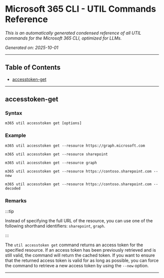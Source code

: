 <!-- DISCLAIMER: All secrets, passwords, and sensitive values in this document are examples only and not real credentials. -->
# Microsoft 365 CLI - UTIL Commands Reference

*This is an automatically generated condensed reference of all UTIL commands for the Microsoft 365 CLI, optimized for LLMs.*

*Generated on: 2025-10-01*

---

## Table of Contents

- [accesstoken-get](#accesstoken-get)

---

## accesstoken-get

### Syntax
```
m365 util accesstoken get [options]
```

### Example
```
m365 util accesstoken get --resource https://graph.microsoft.com

m365 util accesstoken get --resource sharepoint

m365 util accesstoken get --resource graph

m365 util accesstoken get --resource https://contoso.sharepoint.com --new

m365 util accesstoken get --resource https://contoso.sharepoint.com --decoded

```

### Remarks
:::tip

Instead of specifying the full URL of the resource, you can use one of the following shorthand identifiers: `sharepoint`, `graph`.

:::

The `util accesstoken get` command returns an access token for the specified resource. If an access token has been previously retrieved and is still valid, the command will return the cached token. If you want to ensure that the returned access token is valid for as long as possible, you can force the command to retrieve a new access token by using the `--new` option.



---
